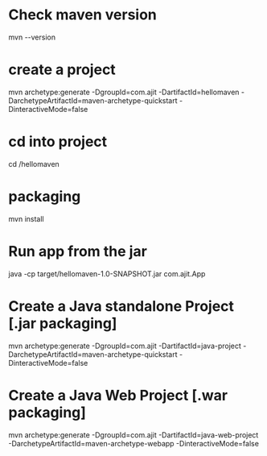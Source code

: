 # Check maven version 
mvn --version

# create a project 
mvn archetype:generate -DgroupId=com.ajit -DartifactId=hellomaven -DarchetypeArtifactId=maven-archetype-quickstart -DinteractiveMode=false               

# cd into project 
cd /hellomaven

# packaging 
mvn install 

# Run app from the jar 
java -cp target/hellomaven-1.0-SNAPSHOT.jar com.ajit.App    

# Create a Java standalone Project [.jar packaging]
mvn archetype:generate -DgroupId=com.ajit -DartifactId=java-project -DarchetypeArtifactId=maven-archetype-quickstart -DinteractiveMode=false
# Create a Java Web Project [.war packaging]
mvn archetype:generate -DgroupId=com.ajit -DartifactId=java-web-project -DarchetypeArtifactId=maven-archetype-webapp -DinteractiveMode=false